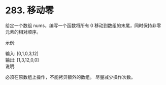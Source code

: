 # 283. 移动零
给定一个数组 nums，编写一个函数将所有 0 移动到数组的末尾，同时保持非零元素的相对顺序。

示例:

输入: [0,1,0,3,12]   
输出: [1,3,12,0,0]  
说明:

必须在原数组上操作，不能拷贝额外的数组。
尽量减少操作次数。